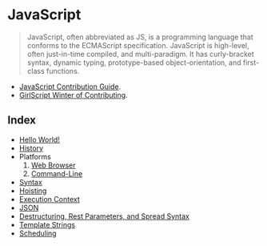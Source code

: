 # JavaScript
> JavaScript, often abbreviated as JS, is a programming language
> that conforms to the ECMAScript specification. JavaScript is 
> high-level, often just-in-time compiled, and multi-paradigm.
> It has curly-bracket syntax, dynamic typing, prototype-based
> object-orientation, and first-class functions.

- [JavaScript Contribution Guide](CONTRIBUTING.md).
- [GirlScript Winter of Contributing](../../README.md).

## Index

- [Hello World!](Topics/1.Hello_World)
- [History](Topics/2.History)
- Platforms
  1. [Web Browser](Topics/3.Web_Browser)
  2. [Command-Line](Topics/4.Command_Line)
- [Syntax](Topics/5.Syntax)
- [Hoisting](Topics/6.Hoisting)
- [Execution Context](Topics/7.Execution_Context)
- [JSON](Topics/8.JSON)
- [Destructuring, Rest Parameters, and Spread Syntax](Topics/9.Destructuring_Rest_Parameters_And_Spread_Syntax)
- [Template Strings](Topics/10.Template_Strings)
- [Scheduling](Topics/11.Scheduling)


